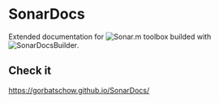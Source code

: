 # SonarDocs
Extended documentation for ![Sonar.m](https://github.com/gorbatschow/Sonar.m) toolbox builded with ![SonarDocsBuilder](https://github.com/gorbatschow/SonarDocsBuilder).

## Check it
https://gorbatschow.github.io/SonarDocs/
